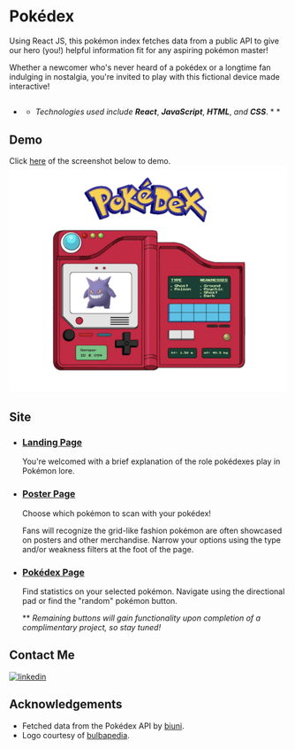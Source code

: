 

# Pokédex

Using React JS, this pokémon index fetches data from a public API to give our hero (you!) helpful information fit for any aspiring pokémon master!

Whether a newcomer who's never heard of a pokédex or a longtime fan indulging in nostalgia, you're invited to play with this fictional device made interactive!

##
* *  *Technologies used include* ***React***, ***JavaScript***, ***HTML***, *and* ***CSS***. * * 
##
## Demo
Click [here](https://pokedex-nine-red.vercel.app/) of the screenshot below to demo.
[<img width="900px" src="public/images/screenshot.png"/>](https://pokedex-nine-red.vercel.app/)
## Site
- ### [Landing Page](https://pokedex-nine-red.vercel.app/)
  You're welcomed with a brief explanation of the role pokédexes play in Pokémon lore. 

- ### [Poster Page](https://pokedex-nine-red.vercel.app/poster)
  Choose which pokémon to scan with your pokédex!
  
  Fans will recognize the grid-like fashion pokémon are often showcased on posters and other merchandise. Narrow your options using the type and/or weakness filters at the foot of the page.

- ### [Pokédex Page](https://pokedex-nine-red.vercel.app/pokemon/1)
  Find statistics on your selected pokémon. Navigate using the directional pad or find the "random" pokémon button.
  
  ** *Remaining buttons will gain functionality upon completion of a complimentary project, so stay tuned!*
## Contact Me
<!-- [![portfolio](https://img.shields.io/badge/my_portfolio-000?style=for-the-badge&logo=ko-fi&logoColor=white)](https://pokedex-nine-red.vercel.app) -->

[![linkedin](https://img.shields.io/badge/linkedin-0A66C2?style=for-the-badge&logo=linkedin&logoColor=white)](https://www.linkedin.com/in/jupiterdesphy/)

## Acknowledgements

 - Fetched data from the Pokédex API by [biuni](https://github.com/Biuni/PokemonGO-Pokedex).
 - Logo courtesy of [bulbapedia](https://bulbapedia.bulbagarden.net/w/index.php?title=File:Pokédex_logo.png&oldid=0).